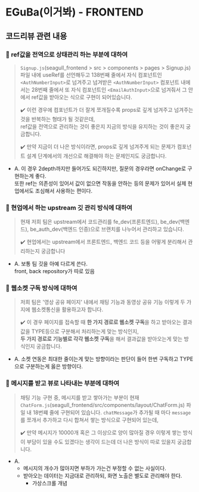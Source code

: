 # EGuBa(이거봐) - FRONTEND

## 코드리뷰 관련 내용

### 📌 ref값을 전역으로 상태관리 하는 부분에 대하여

> `Signup.js`(seagull_frontend > src > components > pages > Signup.js) 파일 내에 useRef를 선언해두고 138번째 줄에서 자식 컴포넌트인 `<AuthNumberInput>`로 넘겨주고 넘겨받은 `<AuthNumberInput>` 컴포넌트 내에서는 28번째 줄에서 또 자식 컴포넌트인 `<EmailAuthInput>`으로 넘겨줘서 그 안에서 ref값을 받아오는 식으로 구현이 되어있습니다.
>
> ✔️ 이런 경우에 컴포넌트가 더 잘게 쪼개질수록 props로 깊게 넘겨주고 넘겨주는 것을 반복하는 형태가 될 것같은데,  
>  ref값을 전역으로 관리하는 것이 좋은지 지금의 방식을 유지하는 것이 좋은지 궁금합니다.
>
> ✔️ 만약 지금이 더 나은 방식이라면, props로 깊게 넘겨주게 되는 문제가 컴포넌트 설계 단계에서의 개선으로 해결해야 하는 문제인지도 궁금합니다.

- A. 이 경우 2depth까지만 들어가도 되긴하지만, 질문의 경우라면 onChange로 구현하는게 좋다.  
  또한 ref는 의존성이 있어서 값이 없으면 작동을 안하는 등의 문제가 있어서 실제 현업에서도 조심해서 사용하는 편이다.

### 📌 현업에서 하는 upstream 깃 관리 방식에 대하여

> 현재 저희 팀은 upstream에서 코드관리를 fe_dev(프론트엔드), be_dev(백엔드), be_auth_dev(백엔드 인증)으로 브랜치를 나누어서 관리하고 있습니다.
>
> ✔️ 현업에서는 upstream에서 프론트엔드, 백엔드 코드 등을 어떻게 분리해서 관리하는지 궁금합니다

- A. 보통 팀 깃을 아예 다르게 쓴다.  
  front, back repository가 따로 있음

### 📌 웹소켓 구독 방식에 대하여

> 저희 팀은 '영상 공유 페이지' 내에서 채팅 기능과 동영상 공유 기능 이렇게 두 가지에 웹소켓통신을 활용하고자 합니다.
>
> ✔️ 이 경우 페이지를 접속할 때 **한 가지 경로로 웹소켓 구독**을 하고 받아오는 결과값을 TYPE등으로 구분해서 처리하는게 맞는 방식인지,  
> **두 가지 경로로 기능별로 각각 웹소켓 구독**을 해서 결과값을 받아오는게 맞는 방식인지 궁금합니다.

- A. 소켓 연동은 최대한 줄이는게 맞는 방향이라는 판단이 들어 한번 구독하고 TYPE으로 구분하는게 옳은 방향이다.

### 📌 메시지를 받고 뷰로 나타내는 부분에 대하여

> 채팅 기능 구현 중, 메시지를 받고 쌓아가는 부분이 현재 `ChatForm.js`(seagull_frontend/src/components/layout/ChatForm.js) 파일 내 18번쨰 줄에 구현되어 있습니다.
> `chatMessage`가 추가될 때 마다 `message`를 쪼개서 추가하고 다시 합쳐서 쌓는 방식으로 구현되어 있는데,
>
> ✔️ 만약 메시지가 10000개 혹은 그 이상으로 양이 많아질 경우 이렇게 쌓는 방식이 부담이 있을 수도 있겠다는 생각이 드는데 더 나은 방식이 따로 있을지 궁금합니다.

- A.
  - 메시지의 개수가 많아지면 부하가 가는건 부정할 수 없는 사실이다.
  - 받아오는 데이터는 지금대로 관리하되, 화면 노출은 별도로 관리해야 한다.
    - 가상스크롤 개념
